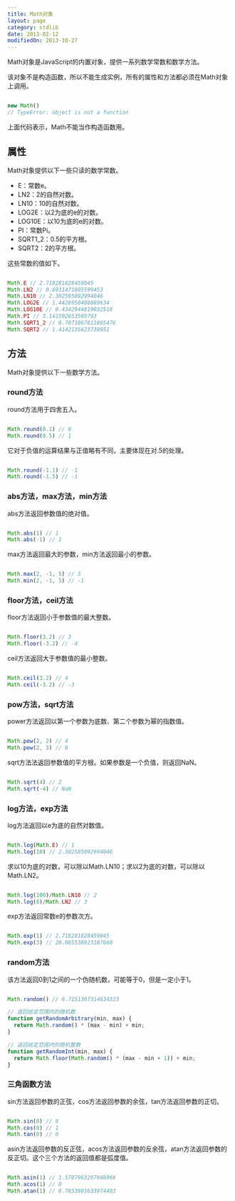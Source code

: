 ```yaml
---
title: Math对象
layout: page
category: stdlib
date: 2013-02-12
modifiedOn: 2013-10-27
---
```


Math对象是JavaScript的内置对象，提供一系列数学常数和数学方法。

该对象不是构造函数，所以不能生成实例，所有的属性和方法都必须在Math对象上调用。

```javascript

new Math()
// TypeError: object is not a function

```

上面代码表示，Math不能当作构造函数用。

## 属性

Math对象提供以下一些只读的数学常数。

- E：常数e。
- LN2：2的自然对数。
- LN10：10的自然对数。
- LOG2E：以2为底的e的对数。
- LOG10E：以10为底的e的对数。
- PI：常数Pi。
- SQRT1_2：0.5的平方根。
- SQRT2：2的平方根。

这些常数的值如下。

```javascript

Math.E // 2.718281828459045
Math.LN2 // 0.6931471805599453
Math.LN10 // 2.302585092994046
Math.LOG2E // 1.4426950408889634
Math.LOG10E // 0.4342944819032518
Math.PI // 3.141592653589793
Math.SQRT1_2 // 0.7071067811865476
Math.SQRT2 // 1.4142135623730951

```

## 方法

Math对象提供以下一些数学方法。

### round方法

round方法用于四舍五入。

```javascript

Math.round(0.1) // 0
Math.round(0.5) // 1

```

它对于负值的运算结果与正值略有不同，主要体现在对.5的处理。

```javascript

Math.round(-1.1) // -1
Math.round(-1.5) // -1

```

### abs方法，max方法，min方法

abs方法返回参数值的绝对值。

```javascript

Math.abs(1) // 1
Math.abs(-1) // 1

```

max方法返回最大的参数，min方法返回最小的参数。

```javascript

Math.max(2, -1, 5) // 5
Math.min(2, -1, 5) // -1

```

### floor方法，ceil方法

floor方法返回小于参数值的最大整数。

```javascript

Math.floor(3.2) // 3
Math.floor(-3.2) // -4

```

ceil方法返回大于参数值的最小整数。

```javascript

Math.ceil(3.2) // 4
Math.ceil(-3.2) // -3

```

### pow方法，sqrt方法

power方法返回以第一个参数为底数、第二个参数为幂的指数值。

```javascript

Math.pow(2, 2) // 4
Math.pow(2, 3) // 8

```

sqrt方法法返回参数值的平方根。如果参数是一个负值，则返回NaN。

```javascript

Math.sqrt(4) // 2
Math.sqrt(-4) // NaN

```

### log方法，exp方法

log方法返回以e为底的自然对数值。

```javascript

Math.log(Math.E) // 1
Math.log(10) // 2.302585092994046

```

求以10为底的对数，可以除以Math.LN10；求以2为底的对数，可以除以Math.LN2。

```javascript

Math.log(100)/Math.LN10 // 2
Math.log(8)/Math.LN2 // 3

```

exp方法返回常数e的参数次方。

```javascript

Math.exp(1) // 2.718281828459045
Math.exp(3) // 20.085536923187668

```

### random方法

该方法返回0到1之间的一个伪随机数，可能等于0，但是一定小于1。

```javascript

Math.random() // 0.7151307314634323

// 返回给定范围内的随机数
function getRandomArbitrary(min, max) {
  return Math.random() * (max - min) + min;
}

// 返回给定范围内的随机整数
function getRandomInt(min, max) {
  return Math.floor(Math.random() * (max - min + 1)) + min;
}

```

### 三角函数方法

sin方法返回参数的正弦，cos方法返回参数的余弦，tan方法返回参数的正切。

```javascript

Math.sin(0) // 0
Math.cos(0) // 1
Math.tan(0) // 0

```

asin方法返回参数的反正弦，acos方法返回参数的反余弦，atan方法返回参数的反正切。这个三个方法的返回值都是弧度值。

```javascript

Math.asin(1) // 1.5707963267948966
Math.acos(1) // 0
Math.atan(1) // 0.7853981633974483

```
